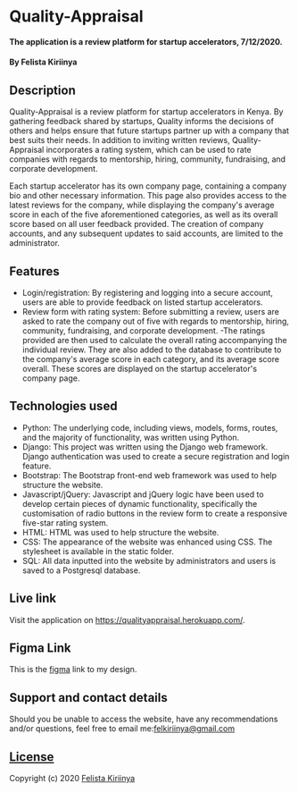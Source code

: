 # Quality-Appraisal

#### The application is a review platform for startup accelerators, 7/12/2020.
#### By Felista Kiriinya

## Description

Quality-Appraisal is a review platform for startup accelerators in Kenya. By gathering feedback shared by startups, Quality informs 
the decisions of others and helps ensure that future startups partner up with a company that best suits their needs. In addition 
to inviting written reviews, Quality-Appraisal incorporates a rating system, which can be used to rate companies with regards to 
mentorship, hiring, community, fundraising, and corporate development.

Each startup accelerator has its own company page, containing a company bio and other necessary information. This page also provides 
access to the latest reviews for the company, while displaying the company's average score in each of the five aforementioned 
categories, as well as its overall score based on all user feedback provided. The creation of company accounts, and any subsequent updates to said accounts, are limited to the administrator.

## Features

- Login/registration: By registering and logging into a secure account, users are able to provide feedback on listed startup accelerators.
- Review form with rating system: Before submitting a review, users are asked to rate the company out of five with regards to 
mentorship, hiring, community, fundraising, and corporate development.
-The ratings provided are then used to calculate the overall rating accompanying the individual review. They are 
also added to the database to contribute to the company's average score in each category, and its average score overall. These scores are 
displayed on the startup accelerator's company page.

## Technologies used

- Python: The underlying code, including views, models, forms, routes, and the majority of functionality, was written using Python.
- Django: This project was written using the Django web framework. Django authentication was used to create a secure registration and 
login feature.
- Bootstrap: The Bootstrap front-end web framework was used to help structure the website.
- Javascript/jQuery: Javascript and jQuery logic have been used to develop certain pieces of dynamic functionality, specifically the 
customisation of radio buttons in the review form to create a responsive five-star rating system. 
- HTML: HTML was used to help structure the website.
- CSS: The appearance of the website was enhanced using CSS. The stylesheet is available in the static folder.
- SQL: All data inputted into the website by administrators and users is saved to a Postgresql database.

## Live link
Visit the application on https://qualityappraisal.herokuapp.com/.

## Figma Link
This is the [figma](https://www.figma.com/file/GAiWTBkCTItKMgg2RXuxhg/Appraisal?node-id=0%3A1) link to my design.

## Support and contact details

Should you be unable to access the website, have any recommendations and/or questions, feel free to email me:[felkiriinya@gmail.com](mailto:felkiriinya@gmail.com)

## [License](https://github.com/felkiriinya/Quality-Appraisal/blob/main/LICENSE)

Copyright (c) 2020 [Felista Kiriinya](https://github.com/felkiriinya)
